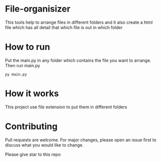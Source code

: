 # File-organisizer
This tools help to arrange files in different  folders and it also create a html file which has all detail that which file is out in which folder

# How to run 
Put the main.py in any folder which contains the file you want to arrange.  Then run main.py

```
py main.py
```

# How it works

This project use file extension to put them in different folders

# Contributing 

Pull requests are welcome. For major changes, please open an issue first to discuss what you would like to change.

Please give star to this repo
